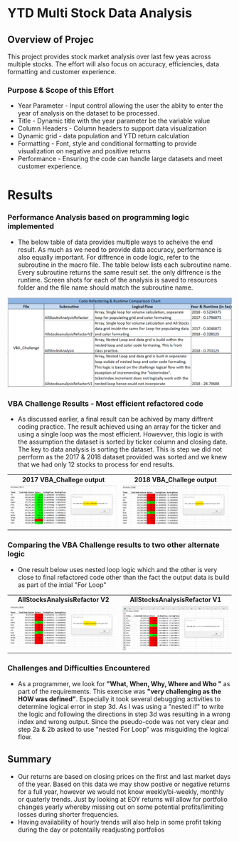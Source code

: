 # YTD Multi Stock Data Analysis 
## Overview of Projec
This project provides stock market analysis over last few yeas across multiple stocks. The effort will also focus on accuracy, efficiencies, data formatting and customer experience.  

### Purpose & Scope of this Effort
* Year Parameter - Input control allowing the user the ablity to enter the year of analysis on the dataset to be processed.
* Title - Dynamic title with the year parameter be the variable value
* Column Headers - Column headers to support data visualization
* Dynamic grid - data population and YTD return calculation
* Formatting - Font, style and conditional formatting to provide visualization on negative and positive returns
* Performance - Ensuring the code can handle large datasets and meet customer experience.

# Results
### Performance Analysis based on programming logic implemented
* The below table of data provides multiple ways to acheive the end result. As much as we need to provide data accuracy, performance is also equally important. For diffrence in code logic, refer to the subroutine in the macro file. The table below lists each subroutine name. Every subroutine returns the same result set. the only diffrence is the runtime. Screen shots for each of the analysis is saved to resources folder and the file name should match the subroutine name.

<!--![RunTime Comparison Report](/Resources/RuntimeComparisonTable.png) -->

<img src=/Resources/RuntimeComparisonTable.png alt="Runtime Analysis Report"/>
 
### VBA Challenge Results - Most efficient refactored code
* As discussed earlier, a final result can be achived by many diffrent coding practice. The result achieved using an array for the ticker and using a single loop was the most efficient. Howevver, this logic is with the assumption the dataset is sorted by ticker column and closing date. The key to data analysis is sorting the dataset. This is step we did not perrform as the 2017 & 2018 dataset provided was sorted and we knew that we had only 12 stocks to process for end results. 

 <table>
 <tr>   
    <td align="center"; style="font-weight:bold"> 2017 VBA_Challege output </td>
    <td align="center"; style="font-weight:bold"> 2018 VBA_Challege output</td>
  </tr> 
  <tr>   
    <td valign="top"> <img src="/Resources/2017%20AllstocksAnalysisRefactor.png" width="500" /> </td>
    <td valign="top"> <img src="/Resources/2018%20AllstocksAnalysisRefactor.png" width="500" /> </td>
  </tr>     
</Table> 

### Comparing the VBA Challenge results to two other alternate logic
* One result below uses nested loop logic which and the other is very close to final refactored code other than the fact the output data is build as part of the intial "For Loop"

<table>
 <tr>   
    <td align="center"; style="font-weight:bold"> AllStocksAnalysisRefactor V2 </td>
    <td align="center"; style="font-weight:bold"> AllStocksAnalysisRefactor V1 </td>
  </tr> 
  <tr>   
    <td valign="top"> <img src="/Resources/2018AllStocksAnalysisRefactorV2.png" width="500" /> </td>
    <td valign="top"> <img src="/Resources/2018AllStocksAnalysisRefactorV1.png" width="500"  width="500" /> </td>
  </tr>     
</Table> 
                                                                                                                                                                         
### Challenges and Difficulties Encountered
* As a programmer, we look for **"What, When, Why, Where and Who "** as part of the requirements. This exercise was **"very challenging as the HOW was defined"**. Especially it took  several debugging activities to determine logical error in step 3d. As I was using a "nested if" to write the logic and following the directions in step 3d was resulting in a wrong index and wrong output. Since the pseudo-code was not very clear and step 2a & 2b asked to use "nested For Loop" was misguiding the logical flow.   

## Summary
  - Our returns are based on closing prices on the first and last market days of the year. Based on this data we may show postive or negative returns for a full year, however we would not know weekly/bi-weekly, monthly or quaterly trends. Just by looking at EOY returns will allow for portfolio changes yearly whereby missing out on some potential profits/limiting losses during shorter frequencies.
  - Having availability of hourly trends will also help in some profit taking during the day or potentailly readjusting portfolios
  
